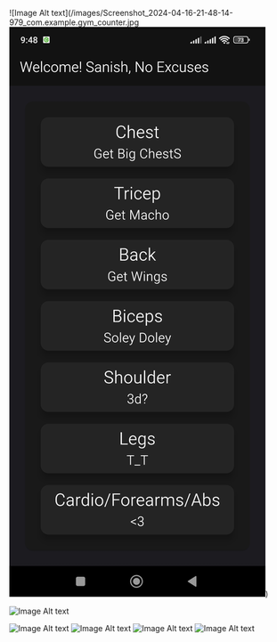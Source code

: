 ![Image Alt text](/images/Screenshot_2024-04-16-21-48-14-979_com.example.gym_counter.jpg
![Image Alt text](/images/Screenshot_2024-04-16-21-48-14-979_com.example.gym_counter.jpg ""))


![Image Alt text](/images/Screenshot_2024-04-16-21-48-20-516_com.example.gym_counter.jpg"")

![Image Alt text](/images/Screenshot_2024-04-16-21-48-27-348_com.example.gym_counter.jpg"")
![Image Alt text](/images/Screenshot_2024-04-16-21-48-32-357_com.example.gym_counter.jpg""_)
![Image Alt text](/images/Screenshot_2024-04-16-21-48-39-130_com.example.gym_counter.jpg"")
![Image Alt text](/images/Screenshot_2024-04-16-21-48-44-813_com.example.gym_counter.jpg"")
